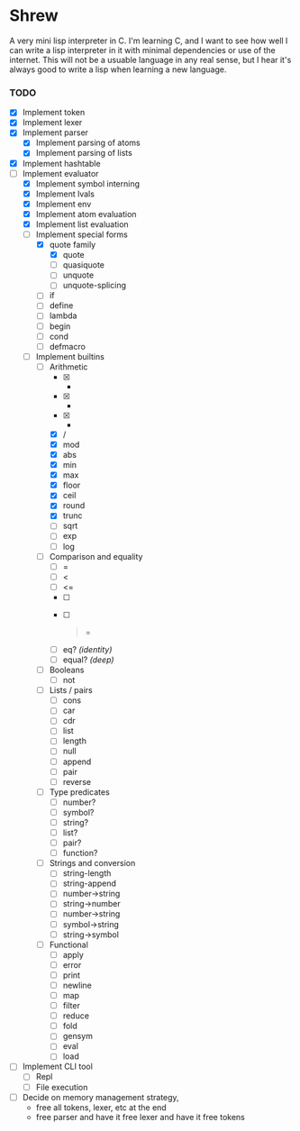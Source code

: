 # Shrew 

A very mini lisp interpreter in C. I'm learning C, and I want to see how well 
I can write a lisp interpreter in it with minimal dependencies or use of the 
internet.  This will not be a usuable language in any real sense, but I hear 
it's always good to write a lisp when learning a new language.

### TODO 

- [x] Implement token
- [x] Implement lexer
- [x] Implement parser 
    - [x] Implement parsing of atoms 
    - [x] Implement parsing of lists
- [x] Implement hashtable
- [ ] Implement evaluator 
    - [x] Implement symbol interning 
    - [x] Implement lvals 
    - [x] Implement env 
    - [x] Implement atom evaluation 
    - [x] Implement list evaluation 
    - [ ] Implement special forms
        - [x] quote family
            - [x] quote
            - [ ] quasiquote
            - [ ] unquote
            - [ ] unquote-splicing
        - [ ] if
        - [ ] define
        - [ ] lambda
        - [ ] begin
        - [ ] cond
        - [ ] defmacro 
    - [ ] Implement builtins
        - [ ] Arithmetic
            - [x] +
            - [x] -
            - [x] *
            - [x] /
            - [x] mod 
            - [x] abs
            - [x] min
            - [x] max
            - [x] floor
            - [x] ceil
            - [x] round
            - [x] trunc
            - [ ] sqrt 
            - [ ] exp
            - [ ] log
        - [ ] Comparison and equality
            - [ ] =
            - [ ] <
            - [ ] <=
            - [ ] >
            - [ ] >=
            - [ ] eq?     *(identity)*
            - [ ] equal?  *(deep)*
        - [ ] Booleans 
            - [ ] not
        - [ ] Lists / pairs 
            - [ ] cons 
            - [ ] car
            - [ ] cdr
            - [ ] list
            - [ ] length
            - [ ] null
            - [ ] append
            - [ ] pair 
            - [ ] reverse
        - [ ] Type predicates
            - [ ] number?
            - [ ] symbol?
            - [ ] string?
            - [ ] list?
            - [ ] pair?
            - [ ] function?
        - [ ] Strings and conversion 
            - [ ] string-length
            - [ ] string-append
            - [ ] number->string
            - [ ] string->number
            - [ ] number->string
            - [ ] symbol->string
            - [ ] string->symbol
        - [ ] Functional 
            - [ ] apply
            - [ ] error
            - [ ] print
            - [ ] newline
            - [ ] map
            - [ ] filter
            - [ ] reduce
            - [ ] fold
            - [ ] gensym
            - [ ] eval
            - [ ] load

- [ ] Implement CLI tool
    - [ ] Repl 
    - [ ] File execution 
- [ ] Decide on memory management strategy, 
    - free all tokens, lexer, etc at the end
    - free parser and have it free lexer and have it free tokens
